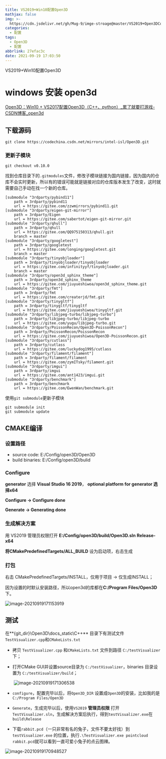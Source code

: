 ```yaml
---
title: VS2019+Win10配置Open3D
mathjax: false
img: >-
  https://cdn.jsdelivr.net/gh/Mug-9/imge-stroage@master/VS2019+Open3DConfig/wallhaven-9mrxox.2i69xgusd5g0.jpg
categories:
  - 配置
tags:
  - Open3D
  - 配置
abbrlink: 27efac3c
date: 2021-09-19 17:03:50
---
```


VS2019+Win10配置Open3D

<!--less-->

# windows 安装 open3d

[Open3D：Win10 + VS2017配置Open3D（C++、python）_累了就要打游戏-CSDN博客_open3d](https://blog.csdn.net/xinjiang666/article/details/108208133)

## 下载源码

```
git clone https://codechina.csdn.net/mirrors/intel-isl/Open3D.git
```

### 更新子模块

```
git checkout v0.10.0
```

找到仓库目录下的`.gitmodules`文件，修改子模块链接为国内链接，因为国内的仓库不会实时更新，所以有的错误可能就是链接对应的仓库版本发生了改变，这时就需要自己手动在找一个新的仓库。

```
[submodule "3rdparty/pybind11"]
	path = 3rdparty/pybind11
	url = https://gitee.com/zzwmirrors/pybind11.git
[submodule "3rdparty/eigen-git-mirror"]
	path = 3rdparty/Eigen
	url = https://gitee.com/sabertot/eigen-git-mirror.git
[submodule "3rdparty/qhull"]
	path = 3rdparty/qhull
	url = https://gitee.com/QQ975150313/qhull.git
	branch = master
[submodule "3rdparty/googletest"]
	path = 3rdparty/googletest
	url = https://gitee.com/longing/googletest.git
	branch = master
[submodule "3rdparty/tinyobjloader"]
	path = 3rdparty/tinyobjloader/tinyobjloader
	url = https://gitee.com/infinityyf/tinyobjloader.git
	branch = master
[submodule "3rdparty/open3d_sphinx_theme"]
	path = 3rdparty/open3d_sphinx_theme
	url = https://gitee.com/jiuyueshiwoa/open3d_sphinx_theme.git
[submodule "3rdparty/fmt"]
	path = 3rdparty/fmt
	url = https://gitee.com/createrjd/fmt.git
[submodule "3rdparty/tinygltf"]
	path = 3rdparty/tinygltf/tinygltf
	url = https://gitee.com/jiuyueshiwoa/tinygltf.git
[submodule "3rdparty/libjpeg-turbo/libjpeg-turbo"]
	path = 3rdparty/libjpeg-turbo/libjpeg-turbo
	url = https://gitee.com/yugu/libjpeg-turbo.git
[submodule "3rdparty/PoissonRecon/Open3D-PoissonRecon"]
	path = 3rdparty/PoissonRecon/PoissonRecon
	url = https://gitee.com/jiuyueshiwoa/Open3D-PoissonRecon.git
[submodule "3rdparty/cutlass"]
	path = 3rdparty/cutlass
	url = https://gitee.com/luckydog1995/cutlass
[submodule "3rdparty/filament/filament"]
	path = 3rdparty/filament/filament
	url = https://gitee.com/zymITsky/filament.git
[submodule "3rdparty/imgui"]
	path = 3rdparty/imgui
	url = https://gitee.com/ant1423/imgui.git
[submodule "3rdparty/benchmark"]
	path = 3rdparty/benchmark
	url = https://gitee.com/EwenWan/benchmark.git
```

使用`git submodule`更新子模块

```
git submodule init
git submodule update
```

## CMAKE编译

### 设置路径

- source code: E:/Config/open3D/Open3D
- build binaries: E:/Config/open3D/bulid

### Configure

**generator** 选择 **Visual Studio 16 2019**， **optional platform for generator 选择x64**

**Configure -> Configure done**

**Generate -> Generating done**

### 生成解决方案

用 VS2019 管理员权限打开 **E:/Config/open3D/build/Open3D.sln**   **Release-x64**

 **将CMakePredefinedTargets/ALL_BUILD** 设为启动项，右击生成

### 打包

右击 CMakePredefinedTargets/INSTALL，仅用于项目 -> 仅生成INSTALL；

因为设置的时默认安装路径，所以open3d的库都在**C:/Program Files/Open3D**下。

![image-20210919171153919](https://cdn.jsdelivr.net/gh/Mug-9/imge-stroage@master/VS2019+Open3DConfig/image-20210919171153919.4rr29xafkik0.png)

## 测试

在**{git_dir}\Open3D\docs\_static\C++** 目录下有测试文件`TestVisualizer.cpp`和`CMakeLists.txt`

- 拷贝 `TestVisualizer.cpp` 和`CMakeLists.txt` 文件到路径 `C:/testVisualizer`下；

- 打开CMake GUI并设置source目录为 `C:/testVisualizer`，binaries 目录设置为 `C:/testVisualizer/build`；

  ​	![image-20210919171306538](https://cdn.jsdelivr.net/gh/Mug-9/imge-stroage@master/VS2019+Open3DConfig/image-20210919171306538.hyxa92wf3f4.png)

- `configure`，配置完毕以后，将`Open3D_DIR` 设置成`Open3D`的安装，比如我的是`C:/Program Files/Open3D`
- `Generate`，生成完毕以后，使用`VS2019`  **管理员权限** 打开`TestVisualizer.sln`，生成解决方案后执行，得到`testVisualizer.exe`在`build\Release`
- 下载`rabbit.pcd`（一只非常有名的兔子，文件不要太好找）到`testVisualizer.exe` 的位置，执行`.\TestVisualizer.exe pointcloud rabbit.pcd`就可以看到一直可爱小兔子的点云图辣。

![image-20210919170948527](https://cdn.jsdelivr.net/gh/Mug-9/imge-stroage@master/VS2019+Open3DConfig/image-20210919170948527.q8hdpfb15m8.png)
